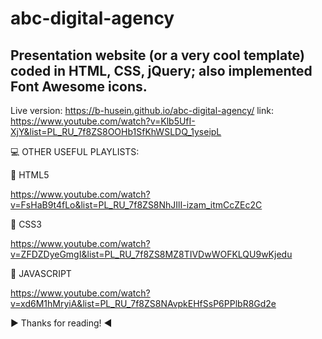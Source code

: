 # abc-digital-agency
## Presentation website (or a very cool template) coded in HTML, CSS, jQuery; also implemented Font Awesome icons.
Live version: https://b-husein.github.io/abc-digital-agency/
link: https://www.youtube.com/watch?v=Klb5UfI-XjY&list=PL_RU_7f8ZS8OOHb1SfKhWSLDQ_1yseipL

💻 OTHER USEFUL PLAYLISTS:

👊 HTML5

https://www.youtube.com/watch?v=FsHaB9t4fLo&list=PL_RU_7f8ZS8NhJIlI-izam_itmCcZEc2C

👊 CSS3

https://www.youtube.com/watch?v=ZFDZDyeGmgI&list=PL_RU_7f8ZS8MZ8TIVDwWOFKLQU9wKjedu

👊 JAVASCRIPT

https://www.youtube.com/watch?v=xd6M1hMryiA&list=PL_RU_7f8ZS8NAvpkEHfSsP6PPlbR8Gd2e

  ▶ Thanks for reading! ◀
